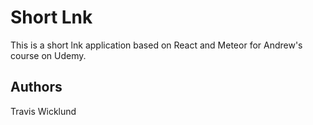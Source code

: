 # Short Lnk

This is a short lnk application based on React and Meteor for Andrew's course on Udemy.

## Authors
Travis Wicklund
